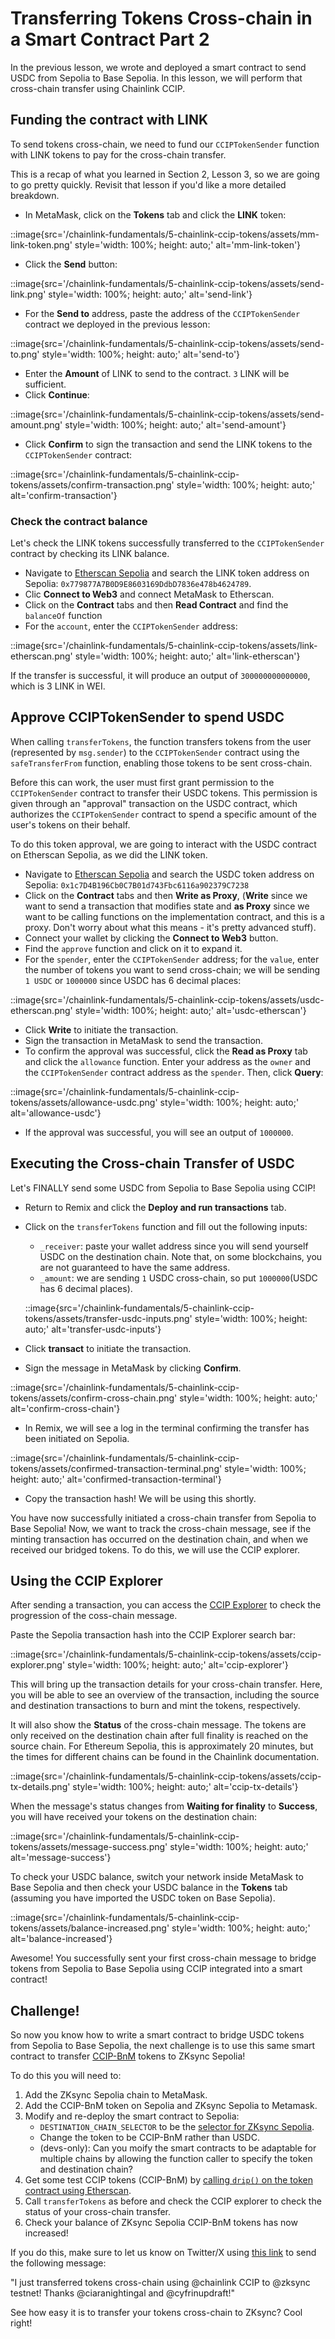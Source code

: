 # Transferring Tokens Cross-chain in a Smart Contract Part 2

In the previous lesson, we wrote and deployed a smart contract to send USDC from Sepolia to Base Sepolia. In this lesson, we will perform that cross-chain transfer using Chainlink CCIP.

## Funding the contract with LINK

To send tokens cross-chain, we need to fund our `CCIPTokenSender` function with LINK tokens to pay for the cross-chain transfer.

This is a recap of what you learned in Section 2, Lesson 3, so we are going to go pretty quickly. Revisit that lesson if you'd like a more detailed breakdown. 

- In MetaMask, click on the **Tokens** tab and click the **LINK** token:

::image{src='/chainlink-fundamentals/5-chainlink-ccip-tokens/assets/mm-link-token.png' style='width: 100%; height: auto;' alt='mm-link-token'}

- Click the **Send** button:

::image{src='/chainlink-fundamentals/5-chainlink-ccip-tokens/assets/send-link.png' style='width: 100%; height: auto;' alt='send-link'}

- For the **Send to** address, paste the address of the `CCIPTokenSender` contract we deployed in the previous lesson:

::image{src='/chainlink-fundamentals/5-chainlink-ccip-tokens/assets/send-to.png' style='width: 100%; height: auto;' alt='send-to'}

- Enter the **Amount** of LINK to send to the contract. `3` LINK will be sufficient.
- Click **Continue**:

::image{src='/chainlink-fundamentals/5-chainlink-ccip-tokens/assets/send-amount.png' style='width: 100%; height: auto;' alt='send-amount'}

- Click **Confirm** to sign the transaction and send the LINK tokens to the `CCIPTokenSender` contract:

::image{src='/chainlink-fundamentals/5-chainlink-ccip-tokens/assets/confirm-transaction.png' style='width: 100%; height: auto;' alt='confirm-transaction'}

### Check the contract balance

Let's check the LINK tokens successfully transferred to the `CCIPTokenSender` contract by checking its LINK balance.

- Navigate to [Etherscan Sepolia](https://sepolia.etherscan.io/) and search the LINK token address on Sepolia: `0x779877A7B0D9E8603169DdbD7836e478b4624789`.
- Clic **Connect to Web3** and connect MetaMask to Etherscan.
- Click on the **Contract** tabs and then **Read Contract** and find the `balanceOf` function
- For the `account`, enter the `CCIPTokenSender` address:

::image{src='/chainlink-fundamentals/5-chainlink-ccip-tokens/assets/link-etherscan.png' style='width: 100%; height: auto;' alt='link-etherscan'}

If the transfer is successful, it will produce an output of `300000000000000`, which is 3 LINK in WEI.

## Approve CCIPTokenSender to spend USDC

When calling `transferTokens`, the function transfers tokens from the user (represented by `msg.sender`) to the `CCIPTokenSender` contract using the `safeTransferFrom` function, enabling those tokens to be sent cross-chain.

Before this can work, the user must first grant permission to the `CCIPTokenSender` contract to transfer their USDC tokens. This permission is given through an "approval" transaction on the USDC contract, which authorizes the `CCIPTokenSender` contract to spend a specific amount of the user's tokens on their behalf.

To do this token approval, we are going to interact with the USDC contract on Etherscan Sepolia, as we did the LINK token.

- Navigate to [Etherscan Sepolia](https://sepolia.etherscan.io/) and search the USDC token address on Sepolia: `0x1c7D4B196Cb0C7B01d743Fbc6116a902379C7238`
- Click on the **Contract** tabs and then **Write as Proxy**, (**Write** since we want to send a transaction that modifies state and **as Proxy** since we want to be calling functions on the implementation contract, and this is a proxy. Don't worry about what this means - it's pretty advanced stuff).
- Connect your wallet by clicking the **Connect to Web3** button.
- Find the `approve` function and click on it to expand it.
- For the `spender`, enter the `CCIPTokenSender` address; for the `value`, enter the number of tokens you want to send cross-chain; we will be sending `1 USDC` or `1000000` since USDC has 6 decimal places:

::image{src='/chainlink-fundamentals/5-chainlink-ccip-tokens/assets/usdc-etherscan.png' style='width: 100%; height: auto;' alt='usdc-etherscan'}

- Click **Write** to initiate the transaction.
- Sign the transaction in MetaMask to send the transaction.
- To confirm the approval was successful, click the **Read as Proxy** tab and click the `allowance` function. Enter your address as the `owner` and the `CCIPTokenSender` contract address as the `spender`. Then, click **Query**:

::image{src='/chainlink-fundamentals/5-chainlink-ccip-tokens/assets/allowance-usdc.png' style='width: 100%; height: auto;' alt='allowance-usdc'}

- If the approval was successful, you will see an output of `1000000`. 

## Executing the Cross-chain Transfer of USDC

Let's FINALLY send some USDC from Sepolia to Base Sepolia using CCIP!

- Return to Remix and click the **Deploy and run transactions** tab. 
- Click on the `transferTokens` function and fill out the following inputs:
    - `_receiver`: paste your wallet address since you will send yourself USDC on the destination chain. Note that, on some blockchains, you are not guaranteed to have the same address.
    - `_amount`: we are sending `1` USDC cross-chain, so put `1000000`(USDC has 6 decimal places).

    ::image{src='/chainlink-fundamentals/5-chainlink-ccip-tokens/assets/transfer-usdc-inputs.png' style='width: 100%; height: auto;' alt='transfer-usdc-inputs'}

- Click **transact** to initiate the transaction. 
- Sign the message in MetaMask by clicking **Confirm**.

::image{src='/chainlink-fundamentals/5-chainlink-ccip-tokens/assets/confirm-cross-chain.png' style='width: 100%; height: auto;' alt='confirm-cross-chain'}

- In Remix, we will see a log in the terminal confirming the transfer has been initiated on Sepolia.

::image{src='/chainlink-fundamentals/5-chainlink-ccip-tokens/assets/confirmed-transaction-terminal.png' style='width: 100%; height: auto;' alt='confirmed-transaction-terminal'}

- Copy the transaction hash! We will be using this shortly.

You have now successfully initiated a cross-chain transfer from Sepolia to Base Sepolia!
Now, we want to track the cross-chain message, see if the minting transaction has occurred on the destination chain, and when we received our bridged tokens. To do this, we will use the CCIP explorer.

## Using the CCIP Explorer

After sending a transaction, you can access the [CCIP Explorer](https://ccip.chain.link/) to check the progression of the coss-chain message.

Paste the Sepolia transaction hash into the CCIP Explorer search bar:

::image{src='/chainlink-fundamentals/5-chainlink-ccip-tokens/assets/ccip-explorer.png' style='width: 100%; height: auto;' alt='ccip-explorer'}

This will bring up the transaction details for your cross-chain transfer. Here, you will be able to see an overview of the transaction, including the source and destination transactions to burn and mint the tokens, respectively.

It will also show the **Status** of the cross-chain message. The tokens are only received on the destination chain after full finality is reached on the source chain. For Ethereum Sepolia, this is approximately 20 minutes, but the times for different chains can be found in the Chainlink documentation.

::image{src='/chainlink-fundamentals/5-chainlink-ccip-tokens/assets/ccip-tx-details.png' style='width: 100%; height: auto;' alt='ccip-tx-details'}

When the message's status changes from **Waiting for finality** to **Success**, you will have received your tokens on the destination chain:

::image{src='/chainlink-fundamentals/5-chainlink-ccip-tokens/assets/message-success.png' style='width: 100%; height: auto;' alt='message-success'}

To check your USDC balance, switch your network inside MetaMask to Base Sepolia and then check your USDC balance in the **Tokens** tab (assuming you have imported the USDC token on Base Sepolia).

::image{src='/chainlink-fundamentals/5-chainlink-ccip-tokens/assets/balance-increased.png' style='width: 100%; height: auto;' alt='balance-increased'}

Awesome! You successfully sent your first cross-chain message to bridge tokens from Sepolia to Base Sepolia using CCIP integrated into a smart contract!

## Challenge!

So now you know how to write a smart contract to bridge USDC tokens from Sepolia to Base Sepolia, the next challenge is to use this same smart contract to transfer [CCIP-BnM](https://sepolia.etherscan.io/token/0xfd57b4ddbf88a4e07ff4e34c487b99af2fe82a05#writeContract) tokens to ZKsync Sepolia!

To do this you will need to:

1. Add the ZKsync Sepolia chain to MetaMask. 
2. Add the CCIP-BnM token on Sepolia and ZKsync Sepolia to Metamask.
3. Modify and re-deploy the smart contract to Sepolia:
    - `DESTINATION_CHAIN_SELECTOR` to be the [selector for ZKsync Sepolia](https://docs.chain.link/ccip/directory/testnet/chain/ethereum-testnet-sepolia-zksync-1).
    - Change the token to be CCIP-BnM rather than USDC.
    - (devs-only): Can you moify the smart contracts to be adaptable for multiple chains by allowing the function caller to specify the token and destination chain?
4. Get some test CCIP tokens (CCIP-BnM) by [calling `drip()` on the token contract using Etherscan](https://sepolia.etherscan.io/token/0xfd57b4ddbf88a4e07ff4e34c487b99af2fe82a05#writeContract).
5. Call `transferTokens` as before and check the CCIP explorer to check the status of your cross-chain transfer.
6. Check your balance of ZKsync Sepolia CCIP-BnM tokens has now increased!

If you do this, make sure to let us know on Twitter/X using [this link](https://twitter.com/intent/post?text=I%20just%20transferred%20tokens%20cross-chain%20using%20%40chainlink%20CCIP%20to%20%40zksync%20testnet!%20Thanks%20%40ciaranightingal%20and%20%40cyfrinupdraft!) to send the following message:

"I just transferred tokens cross-chain using @chainlink CCIP to @zksync testnet! Thanks @ciaranightingal and @cyfrinupdraft!"

See how easy it is to transfer your tokens cross-chain to ZKsync? Cool right! 